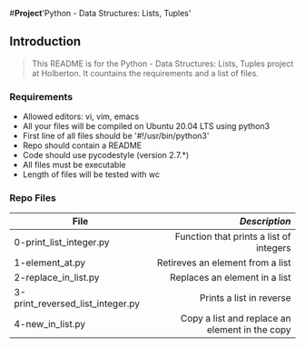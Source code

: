 #**Project**'Python - Data Structures: Lists, Tuples'

## Introduction
> This README is for the Python - Data Structures: Lists, Tuples project at Holberton. It countains the requirements and a list of files.

### Requirements
- Allowed editors: vi, vim, emacs
- All your files will be compiled on Ubuntu 20.04 LTS using python3
- First line of all files should be '#!/usr/bin/python3'
- Repo should contain a README
- Code should use pycodestyle (version 2.7.*)
- All files must be executable
- Length of files will be tested with wc

### Repo Files
| **File** | *__Description__* |
|----------|----------------:|
|0-print_list_integer.py| Function that prints a list of integers|
|1-element_at.py| Retireves an element from a list|
|2-replace_in_list.py| Replaces an element in a list|
|3-print_reversed_list_integer.py| Prints a list in reverse|
|4-new_in_list.py| Copy a list and replace an element in the copy|
